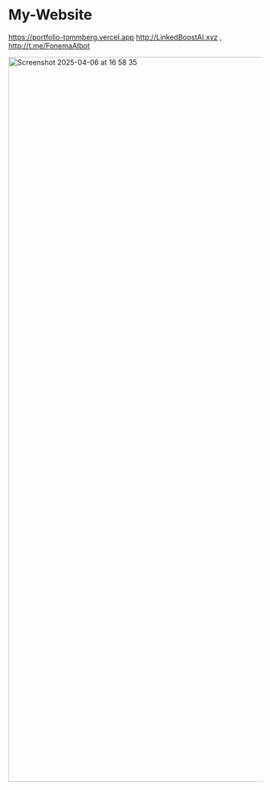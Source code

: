 # My-Website

https://portfolio-tommberg.vercel.app
http://LinkedBoostAI.xyz , 
http://t.me/FonemaAIbot

<img width="1440" alt="Screenshot 2025-04-06 at 16 58 35" src="https://github.com/user-attachments/assets/67598f13-0265-4f06-924a-57cf245327ac" />
